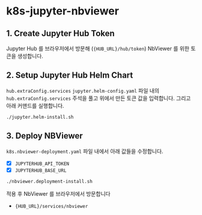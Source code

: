 # k8s-jupyter-nbviewer

## 1. Create Jupyter Hub Token

Jupyter Hub 를 브라우저에서 방문해 (`{HUB_URL}/hub/token`) NbViewer 를 위한 토큰을 생성합니다.

## 2. Setup Jupyter Hub Helm Chart

`hub.extraConfig.services` `jupyter.helm-config.yaml` 파일 내의 `hub.extraConfig.services` 주석을 풀고 위에서 만든 토큰 값을 입력합니다. 
그리고 아래 커맨드를 실행합니다.

```bash
./jupyter.helm-install.sh
```

## 3. Deploy NBViewer

`k8s.nbviewer-deployment.yaml` 파일 내에서 아래 값들을 수정합니다.

- [x] `JUPYTERHUB_API_TOKEN`
- [x] `JUPYTERHUB_BASE_URL`

```bash
./nbviewer.deployment-install.sh
```

적용 후 NbViewer 를 브라우저에서 방문합니다
- `{HUB_URL}/services/nbviewer`